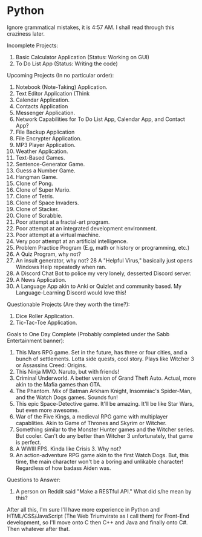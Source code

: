 # Python

Ignore grammatical mistakes, it is 4:57 AM. I shall read through this craziness later.

Incomplete Projects:
1. Basic Calculator Application (Status: Working on GUI)
2. To Do List App (Status: Writing the code)

Upcoming Projects (In no particular order):
1. Notebook (Note-Taking) Application.
2. Text Editor Application (Think 
3. Calendar Application.
4. Contacts Application
5. Messenger Application.
6. Network Capabilities for To Do List App, Calendar App, and Contact App?
7. File Backup Application
8. File Encrypter Application.
9. MP3 Player Application.
10. Weather Application.
11. Text-Based Games.
12. Sentence-Generator Game.
13. Guess a Number Game.
14. Hangman Game.
15. Clone of Pong.
16. Clone of Super Mario.
17. Clone of Tetris.
18. Clone of Space Invaders.
19. Clone of Stacker.
20. Clone of Scrabble.
21. Poor attempt at a fractal-art program.
22. Poor attempt at an integrated development environment.
23. Poor attempt at a virtual machine.
24. Very poor attempt at an artificial intelligence.
25. Problem Practice Program (E.g, math or history or programming, etc.)
26. A Quiz Program, why not?
27. An insult generator, why not?
28 A "Helpful Virus," basically just opens Windows Help repeatedly when ran.
29. A Discord Chat Bot to police my very lonely, desserted Discord server.
30. A News Application.
31. A Language App akin to Anki or Quizlet and community based. My Language-Learning Discord would love this!

Questionable Projects (Are they worth the time?):
1. Dice Roller Application.
2. Tic-Tac-Toe Application.

Goals to One Day Complete (Probably completed under the Sabb Entertainment banner):
1. This Mars RPG game. Set in the future, has three or four cities, and a bunch of settlements. Lotta side quests, cool story. Plays like Witcher 3 or Assassins Creed: Origins.
2. This Ninja MMO. Naruto, but with friends!
3. Criminal Underworld. A better version of Grand Theft Auto. Actual, more akin to the Mafia games than GTA.
4. The Phantom. Mix of Batman Arkham Knight, Insomniac's Spider-Man, and the Watch Dogs games. Sounds fun!
5. This epic Space-Detective game. It'll be amazing. It'll be like Star Wars, but even more awesome.
6. War of the Five Kings, a medieval RPG game with multiplayer capablities. Akin to Game of Thrones and Skyrim or Witcher.
7. Something similar to the Monster Hunter games and the Witcher series. But cooler. Can't do any better than Witcher 3 unfortunately, that game is perfect.
8. A WWIII FPS. Kinda like Crisis 3. Why not?
9. An action-adventure RPG game akin to the first Watch Dogs. But, this time, the main character won't be a boring and unlikable character! Regardless of how badass Aiden was.

Questions to Answer:
1. A person on Reddit said "Make a RESTful API." What did s/he mean by this?

After all this, I'm sure I'll have more experience in Python and HTML/CSS/JavaScript (The Web Triumvirate as I call them) for Front-End development, so I'll move onto C then C++ and Java and finally onto C#. Then whatever after that. 
